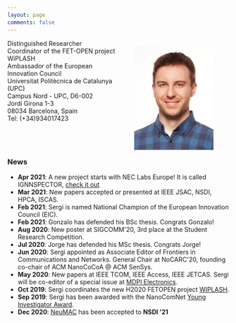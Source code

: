 ```yaml
---
layout: page
comments: false
---
```



<div style="float:left; width: 50%;">
Distinguished Researcher<br/>  
Coordinator of the FET-OPEN project WiPLASH<br/>  
Ambassador of the European Innovation Council<br/>
Universitat Politècnica de Catalunya (UPC)<br/>
Campus Nord - UPC, D6-002  <br/>
Jordi Girona 1-3  <br/>
08034 Barcelona, Spain <br/> 
Tel: (+34)934017423  <br/>
  <br/>
</div>
  
<div style="float:left; width: 50%;">
  <p align="center"><img class="profile_picture" src="/img/3.jpg" alt="Profile picture" width="180" height="236"></p>
</div>




---

### News
- **Apr 2021**: A new project starts with NEC Labs Europe! It is called IGNNSPECTOR, <a href="./research.html">check it out</a>
- **Mar 2021**: New papers accepted or presented at IEEE JSAC, NSDI, HPCA, ISCAS.
- **Feb 2021**: Sergi is named National Champion of the European Innovation Council (EIC).
- **Feb 2021**: Gonzalo has defended his BSc thesis. Congrats Gonzalo!
- **Aug 2020**: New poster at SIGCOMM'20, 3rd place at the Student Research Competition. 
- **Jul 2020**: Jorge has defended his MSc thesis. Congrats Jorge!
- **Jun 2020**: Sergi appointed as Associate Editor of Frontiers in Communications and Networks. General Chair at NoCARC'20, founding co-chair of ACM NanoCoCoA @ ACM SenSys. 
- **May 2020**: New papers at IEEE TCOM, IEEE Access, IEEE JETCAS. Sergi will be co-editor of a special issue at <a href="https://www.mdpi.com/journal/electronics/special_issues/Nanonetworking_Communications">MDPI Electronics</a>.
- **Oct 2019**: Sergi coordinates the new H2020 FETOPEN project <a href="http://www.wiplash.eu">WIPLASH</a>.
- **Sep 2019**: Sergi has been awarded with the NanoComNet <a href="https://www.journals.elsevier.com/nano-communication-networks/news/dr-sergi-abadal-receives-the-young-investigator-award">Young Investigator Award</a>.
- **Dec 2020**: [NeuMAC](/docs/Neumac_NSDI_2021.pdf) has been accepted to **NSDI '21**


